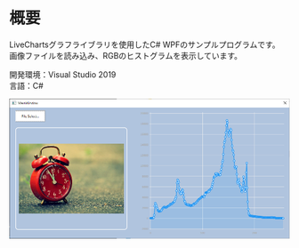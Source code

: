 # 概要
LiveChartsグラフライブラリを使用したC# WPFのサンプルプログラムです。  
画像ファイルを読み込み、RGBのヒストグラムを表示しています。

開発環境：Visual Studio 2019  
言語：C#

![スクリーンショット](https://github.com/toshinomi/LiveChartsWpfCSharp/blob/master/LiveChartsWpfCSharp.png)
